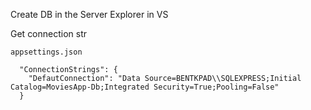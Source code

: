 Create DB in the Server Explorer in VS

Get connection str
```
appsettings.json

  "ConnectionStrings": {
    "DefautConnection": "Data Source=BENTKPAD\\SQLEXPRESS;Initial Catalog=MoviesApp-Db;Integrated Security=True;Pooling=False"
  }
```

